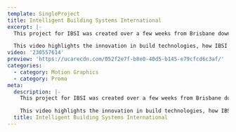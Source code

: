 ```yaml
---
template: SingleProject
title: Intelligent Building Systems International
excerpt: |-
  This project for IBSI was created over a few weeks from Brisbane down to Port Macquarie. IBSI creates smart building systems, all with immediate ‘connect and use’ methodology.

  This video highlights the innovation in build technologies, how IBSI can save time and money delivering quality outcomes with Eco-Panel and modular solutions.
video: '230557614'
preview: 'https://ucarecdn.com/052f2e7f-b8e0-40d5-b145-e79cfcd6c3af/'
categories:
  - category: Motion Graphics
  - category: Promo
meta:
  description: |-
    This project for IBSI was created over a few weeks from Brisbane down to Port Macquarie. IBSI creates smart building systems, all with immediate ‘connect and use’ methodology.

    This video highlights the innovation in build technologies, how IBSI can save time and money delivering quality outcomes with Eco-Panel and modular solutions.
  title: Intelligent Building Systems International
---
```


